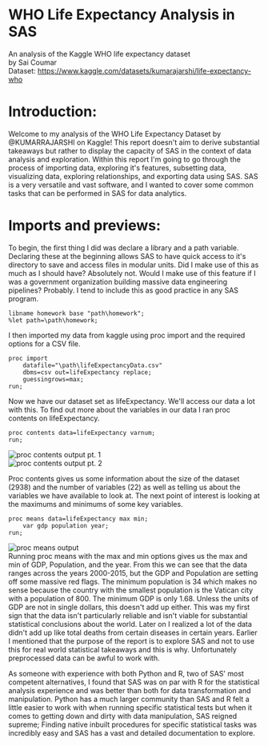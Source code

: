 # WHO Life Expectancy Analysis in SAS
An analysis of the Kaggle WHO life expectancy dataset<br />
by Sai Coumar<br />
Dataset: https://www.kaggle.com/datasets/kumarajarshi/life-expectancy-who
<br />
# Introduction:
Welcome to my analysis of the WHO Life Expectancy Dataset by @KUMARRAJARSHI on Kaggle! This report doesn't aim to derive substantial takeaways but rather to display the capacity of SAS in the context of data analysis and exploration. Within this report I'm going to go through the process of importing data, exploring it's features, subsetting data, visualizing data, exploring relationships, and exporting data using SAS. SAS is a very versatile and vast software, and I wanted to cover some common tasks that can be performed in SAS for data analytics. 

# Imports and previews:
To begin, the first thing I did was declare a library and a path variable. Declaring these at the beginning allows SAS to have quick access to it's directory to save and access files in modular units. Did I make use of this as much as I should have? Absolutely not. Would I make use of this feature if I was a government organization building massive data engineering pipelines? Probably. I tend to include this as good practice in any SAS program. 
```
libname homework base "path\homework";
%let path=\path\homework;
```

I then imported my data from kaggle using proc import and the required options for a CSV file.
```
proc import 
	datafile="\path\lifeExpectancyData.csv" 
	dbms=csv out=lifeExpectancy replace;
	guessingrows=max;
run;
```
Now we have our dataset set as lifeExpectancy. We'll access our data a lot with this. To find out more about the variables in our data I ran proc contents on lifeExpectancy.
```
proc contents data=lifeExpectancy varnum;
run;
```
![proc contents output pt. 1](https://github.com/saiccoumar/WHO-Life-Expectancy-Analysis/assets/55699636/32d1a1ce-a338-40e5-9ab6-c710a658d2cd) <br />
![proc contents output pt. 2](https://github.com/saiccoumar/WHO-Life-Expectancy-Analysis/assets/55699636/e0adb1d9-e4da-4ceb-bcd0-0d3b0f5d9689) <br />

Proc contents gives us some information about the size of the dataset (2938) and the number of variables (22) as well as telling us about the variables we have available to look at. The next point of interest is looking at the maximums and minimums of some key variables. 
```
proc means data=lifeExpectancy max min;
	var gdp population year;
run;
```
![proc means output](https://github.com/saiccoumar/WHO-Life-Expectancy-Analysis/assets/55699636/4a09b921-d6e7-4aa9-877c-ae2d2cc4721a) <br />
Running proc means with the max and min options gives us the max and min of GDP, Population, and the year. From this we can see that the data ranges across the years 2000-2015, but the GDP and Population are setting off some massive red flags. The minimum population is 34 which makes no sense because the country with the smallest population is the Vatican city with a population of 800. The minimum GDP is only 1.68. Unless the units of GDP are not in single dollars, this doesn't add up either. This was my first sign that the data isn't particularly reliable and isn't viable for substantial statistical conclusions about the world. Later on I realized a lot of the data didn't add up like total deaths from certain diseases in certain years. Earlier I mentioned that the purpose of the report is to explore SAS and not to use this for real world statistical takeaways and this is why. Unfortunately preprocessed data can be awful to work with.


As someone with experience with both Python and R, two of SAS' most competent alternatives, I found that SAS was on par with R for the statistical analysis experience and was better than both for data transformation and manipulation. Python has a much larger community than SAS and R felt a little easier to work with when running specific statistical tests but when it comes to getting down and dirty with data manipulation, SAS reigned supreme; Finding native inbuilt procedures for specific statistical tasks was incredibly easy and SAS has a vast and detailed documentation to explore. 
